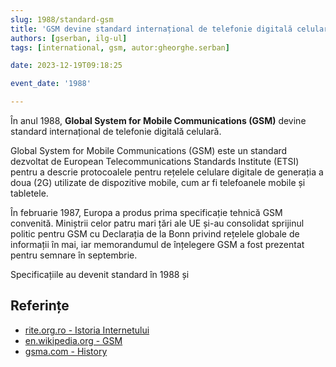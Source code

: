 ```yaml
---
slug: 1988/standard-gsm
title: 'GSM devine standard internațional de telefonie digitală celulară'
authors: [gserban, ilg-ul]
tags: [international, gsm, autor:gheorghe.serban]

date: 2023-12-19T09:18:25

event_date: '1988'

---
```


În anul 1988, **Global System for Mobile Communications (GSM)** devine
standard internațional de telefonie digitală celulară.

<!-- truncate -->

Global System for Mobile Communications (GSM) este un standard dezvoltat
de European Telecommunications Standards Institute (ETSI) pentru a descrie
protocoalele pentru rețelele celulare digitale de generația a doua (2G)
utilizate de dispozitive mobile, cum ar fi telefoanele mobile și tabletele.

În februarie 1987, Europa a produs prima specificație tehnică GSM convenită.
Miniștrii celor patru mari țări ale UE și-au consolidat sprijinul politic
pentru GSM cu Declarația de la Bonn privind rețelele globale de informații
în mai, iar memorandumul de înțelegere GSM a fost prezentat pentru semnare
în septembrie.

Specificațiile au devenit standard în 1988 și

## Referințe

- [rite.org.ro - Istoria Internetului](https://rite.org.ro/istoria-internetului/)
- [en.wikipedia.org - GSM](https://en.wikipedia.org/wiki/GSM)
- [gsma.com - History](https://www.gsma.com/aboutus/who-we-are/our-history/)
